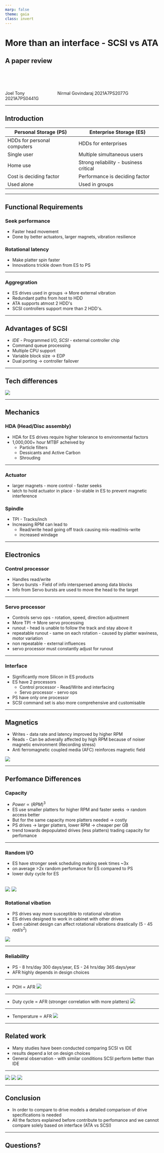 ```yaml
---
marp: false
theme: gaia
class: invert
---
```


# More than an interface - SCSI vs ATA

## A paper review

\
\
\
\
Joel Tony $\quad\quad\quad\quad\quad\quad$ Nirmal Govindaraj
2021A7PS2077G $\quad\ \ \quad$ 2021A7PS0441G

---

## Introduction

| Personal Storage (PS)       	| Enterprise Storage (ES)                	|
|-----------------------------	|----------------------------------------	|
| HDDs for personal computers 	| HDDs for enterprises                   	|
| Single user                 	| Multiple simultaneous users            	|
| Home use                    	| Strong reliability - business critical 	|
| Cost is deciding factor     	| Performance is deciding factor         	|
| Used alone                  	| Used in groups                         	|

---

## Functional Requirements

### Seek performance

- Faster head movement
- Done by better actuators, larger magnets, vibration resilience


### Rotational latency

- Make platter spin faster
- Innovations trickle down from ES to PS

<!-- todo add graph -->

---

### Aggregration

- ES drives used in groups $\rightarrow$ More external vibration
- Redundant paths from host to HDD
- ATA supports atmost 2 HDD's
- SCSI controllers support more than 2 HDD's.

---

## Advantages of SCSI

- *IDE* - Programmed I/O, *SCSI* - external controller chip
- Command queue processing
- Multiple CPU support
- Variable block size $\rightarrow$ EDP
- Dual porting $\rightarrow$ controller failover

---

## Tech differences
<!-- figure 2 -->
![](figure2.png)

---

## Mechanics

### HDA (Head/Disc assembly)

- HDA for ES drives require higher tolerance to environmental factors
- 1,000,000+ hour MTBF acheived by
  - Particle filters
  - Dessicants and Active Carbon
  - Shrouding

---

### Actuator

- larger magnets - more control - faster seeks
- latch to hold actuator in place - bi-stable in ES to prevent magnetic interference

### Spindle

- TPI - Tracks/inch
- Increasing RPM can lead to
  - Read/write head going off track causing mis-read/mis-write
  - increased windage

---

## Electronics

### Control processor

- Handles read/write
- Servo bursts - Field of info interspersed among data blocks
- Info from Servo bursts are used to move the head to the target

---

### Servo processor

- Controls servo ops - rotation, speed, direction adjustment
- More TPI $\rightarrow$ More servo processing
- runout - head is unable to follow the track and stay above it
- repeatable runout - same on each rotation - caused by platter waviness, motor variation
- non repeatable - external influences
- servo processor must constantly adjust for runout

---

### Interface

- Significantly more Silicon in ES products
- ES have 2 processors
  - Control processor - Read/Write and interfacing
  - Servo processor - servo ops
- PS have only one processor
- SCSI command set is also more comprehensive and customisable 

---

## Magnetics

- Writes - data rate and latency improved by higher RPM
- Reads - Can be adverally affected by high RPM because of noiser magnetic environment (Recording stress)
- Anti ferromagnetic coupled media (AFC) reinforces magnetic field

<!-- figure 3 -->
![](figure3.png)

---

## Perfomance Differences

### Capacity

- $Power \propto (RPM)^3$
- ES use smaller platters for higher RPM and faster seeks $\rightarrow$ random access better
- But for the same capacity more platters needed $\rightarrow$ costly
- PS drives $\rightarrow$ larger platters, lower RPM $\rightarrow$ cheaper per GB
- trend towards depopulated drives (less platters) trading capacity for perfomance

---

### Random I/O

- ES have stronger seek scheduling making seek times ~3x
- on average >2x random perfomance for ES compared to PS
- lower duty cycle for ES

<!-- figure 7 to show trend and table 2 to show impact of queue scheduling -->
![](figure7.png)
![](table2.png)
---

### Rotational vibation

<!-- Use figure 8 to explain 30 rad/s^2 and 60 rad/s^2 -->

- PS drives way more susceptible to rotational vibration
- ES drives designed to work in cabinet with other drives
- Even cabinet design can affect rotational vibrations drastically (5 - 45 $rad/s^2$)

![](figure8.png)

---

### Reliability

- PS - 8 hrs/day 300 days/year, ES - 24 hrs/day 365 days/year
- AFR highly depends in design choices
<!-- Use figure 9, 10, 11 to explain formulas -->
---

- POH $\propto$ AFR
![](figure9.png)

---

- Duty cycle $\propto$ AFR (stronger correlation with more platters)
![](figure10.png)

---

- Temperature $\propto$ AFR
![](figure11.png)

---

## Related work

<!-- Use table 4, 5, 6 to illustrate related studies -->
- Many studies have been conducted comparing SCSI vs IDE
- results depend a lot on design choices
- General observation - with similar conditions SCSI perform better than IDE

---

![](table4.png)
![](table5.png)
![](table6.png)

---

## Conclusion

- In order to compare to drive models a detailed comparison of drive specifications is needed
- All the factors explained before contribute to perfomance and we cannot compare solely based on interface (ATA vs SCSI)

---
<!-- _class: lead invert-->

## Questions?